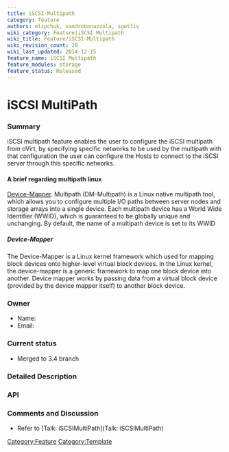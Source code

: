```yaml
---
title: iSCSI-Multipath
category: feature
authors: mlipchuk, sandrobonazzola, sgotliv
wiki_category: Feature|iSCSI Multipath
wiki_title: Feature/iSCSI-Multipath
wiki_revision_count: 28
wiki_last_updated: 2014-12-15
feature_name: iSCSI Multipath
feature_modules: storage
feature_status: Released
---
```


# iSCSI MultiPath

### Summary

iSCSI multipath feature enables the user to configure the iSCSI multipath from oVirt, by specifying specific networks to be used by the multipath with that configuration the user can configure the Hosts to connect to the iSCSI server through this specific networks.

#### A brief regarding multipath linux

[Device-Mapper](iSCSI-Multipath#Device-Mapper). Multipath (DM-Multipath) is a Linux native multipath tool, which allows you to configure multiple I/O paths between server nodes and storage arrays into a single device.
Each multipath device has a World Wide Identifier (WWID), which is guaranteed to be globally unique and unchanging. By default, the name of a multipath device is set to its WWID

##### Device-Mapper

The Device-Mapper is a Linux kernel framework which used for mapping block devices onto higher-level virtual block devices. In the Linux kernel, the device-mapper is a generic framework to map one block device into another. Device mapper works by passing data from a virtual block device (provided by the device mapper itself) to another block device.

### Owner

*   Name:
*   Email:

### Current status

*   Merged to 3.4 branch

### Detailed Description

### API

### Comments and Discussion

*   Refer to [Talk: iSCSIMultiPath](Talk: iSCSIMultiPath)

<Category:Feature> <Category:Template>
